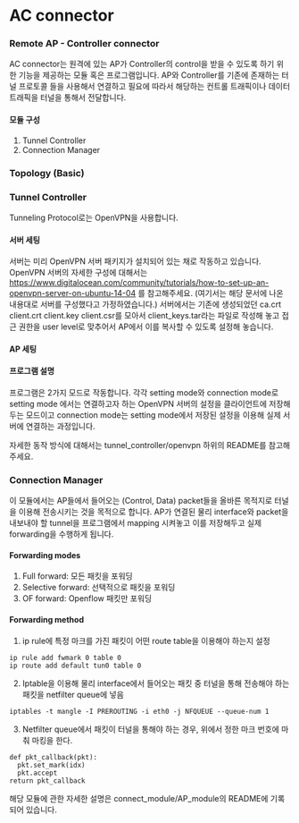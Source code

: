 # AC connector
### Remote AP - Controller connector

AC connector는 원격에 있는 AP가 Controller의 control을 받을 수 있도록 하기 위한 기능을 제공하는 모듈 혹은 프로그램입니다.
AP와 Controller를 기존에 존재하는 터널 프로토콜 들을 사용해서 연결하고 필요에 따라서 해당하는
컨트롤 트래픽이나 데이터 트래픽을 터널을 통해서 전달합니다.

#### 모듈 구성
1. Tunnel Controller
2. Connection Manager

### Topology (Basic)

### Tunnel Controller
Tunneling Protocol로는 OpenVPN을 사용합니다.

#### 서버 세팅
서버는 미리 OpenVPN 서버 패키지가 설치되어 있는 채로 작동하고 있습니다. 
OpenVPN 서버의 자세한 구성에 대해서는 https://www.digitalocean.com/community/tutorials/how-to-set-up-an-openvpn-server-on-ubuntu-14-04 를 참고해주세요. (여기서는 해당 문서에 나온 내용대로 서버를 구성했다고 가정하였습니다.)
서버에서는 기존에 생성되었던 ca.crt client.crt client.key client.csr를 모아서 client_keys.tar라는 파일로 작성해 놓고 접근 권한을 user level로 맞추어서 AP에서 이를 복사할 수 있도록 설정해 놓습니다.

#### AP 세팅
#### 프로그램 설명
프로그램은 2가지 모드로 작동합니다. 각각 setting mode와 connection mode로 setting mode 에서는 연결하고자 하는 OpenVPN 서버의 설정을 클라이언트에 저장해 두는 모드이고 connection mode는 setting mode에서 저장된 설정을 이용해 실제 서버에 연결하는 과정입니다.

자세한 동작 방식에 대해서는 tunnel_controller/openvpn 하위의 README를 참고해주세요.

### Connection Manager
이 모듈에서는 AP들에서 들어오는 (Control, Data) packet들을 올바른 목적지로 터널을 이용해 전송시키는 것을 목적으로 합니다.
AP가 연결된 물리 interface와 packet을 내보내야 할 tunnel을 프로그램에서 mapping 시켜놓고 이를 저장해두고
실제 forwarding을 수행하게 됩니다.

#### Forwarding modes
1. Full forward: 모든 패킷을 포워딩
2. Selective forward: 선택적으로 패킷을 포워딩
3. OF forward: Openflow 패킷만 포워딩

#### Forwarding method
1. ip rule에 특정 마크를 가진 패킷이 어떤 route table을 이용해야 하는지 설정  
  ```
  ip rule add fwmark 0 table 0
  ip route add default tun0 table 0
  ```    
  
2. Iptable을 이용해 물리 interface에서 들어오는 패킷 중 터널을 통해 전송해야 하는 패킷을 netfilter queue에 넣음
  ```
  iptables -t mangle -I PREROUTING -i eth0 -j NFQUEUE --queue-num 1
  ```

3. Netfilter queue에서 패킷이 터널을 통해야 하는 경우, 위에서 정한 마크 번호에 마춰 마킹을 한다.
  ```
  def pkt_callback(pkt): 
    pkt.set_mark(idx)
    pkt.accept
  return pkt_callback
  ```

해당 모듈에 관한 자세한 설명은 connect_module/AP_module의 README에 기록되어 있습니다.




